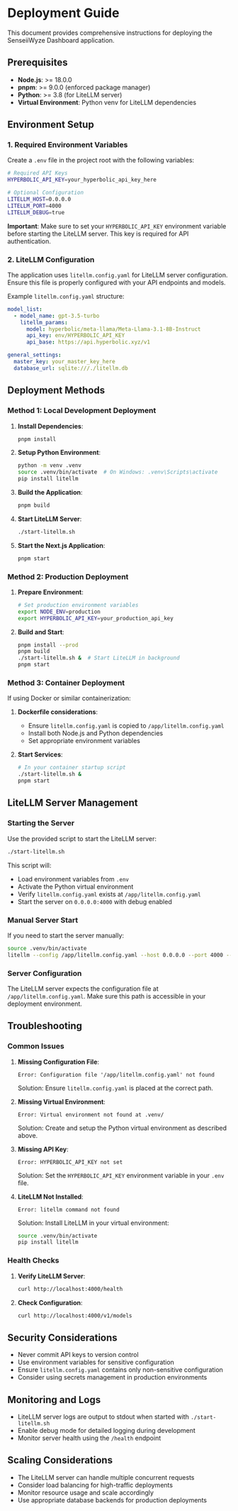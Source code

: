 # Deployment Guide

This document provides comprehensive instructions for deploying the SenseiiWyze Dashboard application.

## Prerequisites

- **Node.js**: >= 18.0.0
- **pnpm**: >= 9.0.0 (enforced package manager)
- **Python**: >= 3.8 (for LiteLLM server)
- **Virtual Environment**: Python venv for LiteLLM dependencies

## Environment Setup

### 1. Required Environment Variables

Create a `.env` file in the project root with the following variables:

```bash
# Required API Keys
HYPERBOLIC_API_KEY=your_hyperbolic_api_key_here

# Optional Configuration
LITELLM_HOST=0.0.0.0
LITELLM_PORT=4000
LITELLM_DEBUG=true
```

**Important**: Make sure to set your `HYPERBOLIC_API_KEY` environment variable before starting the LiteLLM server. This key is required for API authentication.

### 2. LiteLLM Configuration

The application uses `litellm.config.yaml` for LiteLLM server configuration. Ensure this file is properly configured with your API endpoints and models.

Example `litellm.config.yaml` structure:
```yaml
model_list:
  - model_name: gpt-3.5-turbo
    litellm_params:
      model: hyperbolic/meta-llama/Meta-Llama-3.1-8B-Instruct
      api_key: env/HYPERBOLIC_API_KEY
      api_base: https://api.hyperbolic.xyz/v1

general_settings:
  master_key: your_master_key_here
  database_url: sqlite:///./litellm.db
```

## Deployment Methods

### Method 1: Local Development Deployment

1. **Install Dependencies**:
   ```bash
   pnpm install
   ```

2. **Setup Python Environment**:
   ```bash
   python -m venv .venv
   source .venv/bin/activate  # On Windows: .venv\Scripts\activate
   pip install litellm
   ```

3. **Build the Application**:
   ```bash
   pnpm build
   ```

4. **Start LiteLLM Server**:
   ```bash
   ./start-litellm.sh
   ```

5. **Start the Next.js Application**:
   ```bash
   pnpm start
   ```

### Method 2: Production Deployment

1. **Prepare Environment**:
   ```bash
   # Set production environment variables
   export NODE_ENV=production
   export HYPERBOLIC_API_KEY=your_production_api_key
   ```

2. **Build and Start**:
   ```bash
   pnpm install --prod
   pnpm build
   ./start-litellm.sh &  # Start LiteLLM in background
   pnpm start
   ```

### Method 3: Container Deployment

If using Docker or similar containerization:

1. **Dockerfile considerations**:
   - Ensure `litellm.config.yaml` is copied to `/app/litellm.config.yaml`
   - Install both Node.js and Python dependencies
   - Set appropriate environment variables

2. **Start Services**:
   ```bash
   # In your container startup script
   ./start-litellm.sh &
   pnpm start
   ```

## LiteLLM Server Management

### Starting the Server

Use the provided script to start the LiteLLM server:

```bash
./start-litellm.sh
```

This script will:
- Load environment variables from `.env`
- Activate the Python virtual environment
- Verify `litellm.config.yaml` exists at `/app/litellm.config.yaml`
- Start the server on `0.0.0.0:4000` with debug enabled

### Manual Server Start

If you need to start the server manually:

```bash
source .venv/bin/activate
litellm --config /app/litellm.config.yaml --host 0.0.0.0 --port 4000 --debug
```

### Server Configuration

The LiteLLM server expects the configuration file at `/app/litellm.config.yaml`. Make sure this path is accessible in your deployment environment.

## Troubleshooting

### Common Issues

1. **Missing Configuration File**:
   ```
   Error: Configuration file '/app/litellm.config.yaml' not found
   ```
   Solution: Ensure `litellm.config.yaml` is placed at the correct path.

2. **Missing Virtual Environment**:
   ```
   Error: Virtual environment not found at .venv/
   ```
   Solution: Create and setup the Python virtual environment as described above.

3. **Missing API Key**:
   ```
   Error: HYPERBOLIC_API_KEY not set
   ```
   Solution: Set the `HYPERBOLIC_API_KEY` environment variable in your `.env` file.

4. **LiteLLM Not Installed**:
   ```
   Error: litellm command not found
   ```
   Solution: Install LiteLLM in your virtual environment:
   ```bash
   source .venv/bin/activate
   pip install litellm
   ```

### Health Checks

1. **Verify LiteLLM Server**:
   ```bash
   curl http://localhost:4000/health
   ```

2. **Check Configuration**:
   ```bash
   curl http://localhost:4000/v1/models
   ```

## Security Considerations

- Never commit API keys to version control
- Use environment variables for sensitive configuration
- Ensure `litellm.config.yaml` contains only non-sensitive configuration
- Consider using secrets management in production environments

## Monitoring and Logs

- LiteLLM server logs are output to stdout when started with `./start-litellm.sh`
- Enable debug mode for detailed logging during development
- Monitor server health using the `/health` endpoint

## Scaling Considerations

- The LiteLLM server can handle multiple concurrent requests
- Consider load balancing for high-traffic deployments
- Monitor resource usage and scale accordingly
- Use appropriate database backends for production deployments
